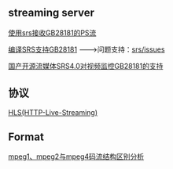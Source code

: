 
## streaming server

[使用srs接收GB28181的PS流](srs-gb28181-operation.md)

[编译SRS支持GB28181](srs-gb28181-build.md)  --->问题支持：[srs/issues](https://github.com/ossrs/srs/issues/1500)

[国产开源流媒体SRS4.0对视频监控GB28181的支持](https://mp.weixin.qq.com/s/VIPSPaBB5suUk7_I2oOkMw)


## 协议

[HLS(HTTP-Live-Streaming)](HTTP-Live-Streaming/README.md)

## Format

[mpeg1、mpeg2与mpeg4码流结构区别分析](https://www.cnblogs.com/SoaringLee/p/10532315.html)
